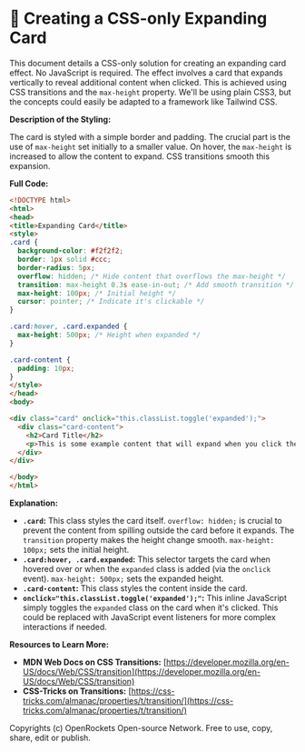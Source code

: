 # 🐞 Creating a CSS-only Expanding Card


This document details a CSS-only solution for creating an expanding card effect.  No JavaScript is required. The effect involves a card that expands vertically to reveal additional content when clicked. This is achieved using CSS transitions and the `max-height` property.  We'll be using plain CSS3, but the concepts could easily be adapted to a framework like Tailwind CSS.


**Description of the Styling:**

The card is styled with a simple border and padding.  The crucial part is the use of `max-height` set initially to a smaller value.  On hover, the `max-height` is increased to allow the content to expand.  CSS transitions smooth this expansion.

**Full Code:**

```html
<!DOCTYPE html>
<html>
<head>
<title>Expanding Card</title>
<style>
.card {
  background-color: #f2f2f2;
  border: 1px solid #ccc;
  border-radius: 5px;
  overflow: hidden; /* Hide content that overflows the max-height */
  transition: max-height 0.3s ease-in-out; /* Add smooth transition */
  max-height: 100px; /* Initial height */
  cursor: pointer; /* Indicate it's clickable */
}

.card:hover, .card.expanded {
  max-height: 500px; /* Height when expanded */
}

.card-content {
  padding: 10px;
}
</style>
</head>
<body>

<div class="card" onclick="this.classList.toggle('expanded');">
  <div class="card-content">
    <h2>Card Title</h2>
    <p>This is some example content that will expand when you click the card.  This text is long enough to demonstrate the expanding effect.  You can add as much content as you like here.</p>
  </div>
</div>

</body>
</html>
```

**Explanation:**

* **`.card`:** This class styles the card itself. `overflow: hidden;` is crucial to prevent the content from spilling outside the card before it expands. The `transition` property makes the height change smooth.  `max-height: 100px;` sets the initial height.
* **`.card:hover, .card.expanded`:** This selector targets the card when hovered over or when the `expanded` class is added (via the `onclick` event).  `max-height: 500px;` sets the expanded height.
* **`.card-content`:** This class styles the content inside the card.
* **`onclick="this.classList.toggle('expanded');"`:** This inline JavaScript simply toggles the `expanded` class on the card when it's clicked.  This could be replaced with JavaScript event listeners for more complex interactions if needed.

**Resources to Learn More:**

* **MDN Web Docs on CSS Transitions:** [https://developer.mozilla.org/en-US/docs/Web/CSS/transition](https://developer.mozilla.org/en-US/docs/Web/CSS/transition)
* **CSS-Tricks on Transitions:** [https://css-tricks.com/almanac/properties/t/transition/](https://css-tricks.com/almanac/properties/t/transition/)


Copyrights (c) OpenRockets Open-source Network. Free to use, copy, share, edit or publish.

